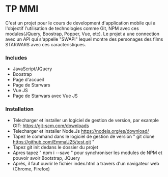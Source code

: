 # TP MMI
C'est un projet pour le cours de development d'application mobile qui a l'objectif l'utilisation de technologies comme Git, NPM avec 
ces modules(JQuery, Boostrap, Popper, Vue, etc).
Le projet a une connection avec un API qui s'appelle "SWAPI" lequel montre des personages des films STARWARS avec ces 
caracteristiques.

### Includes
- JavaScript/JQuery
- Boostrap
- Page d'accueil
- Page de Starwars
- Vue JS
- Page de Starwars avec Vue JS


### Installation
- Telecharger et installer un logiciel de gestion de version, par example GIT: https://git-scm.com/downloads
- Telecharger et installer Node.Js https://nodejs.org/es/download/
- Tapez le command dans le logiciel de gestion de version " git clone https://github.com/EmmaU25/test.git " 
- Tapez git init dedans le dossier du projet
- Apres tapez " npm i --save " pour synchroniser les modules de NPM et pouvoir avoir Bootstrap, JQuery 
- Après, il faut ouvrir le fichier index.html a travers d'un navigateur web (Chrome, Firefox)
